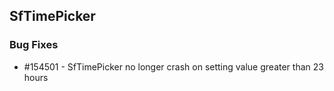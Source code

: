 ## SfTimePicker

### Bug Fixes

* \#154501 - SfTimePicker no longer crash on setting value greater than 23 hours


